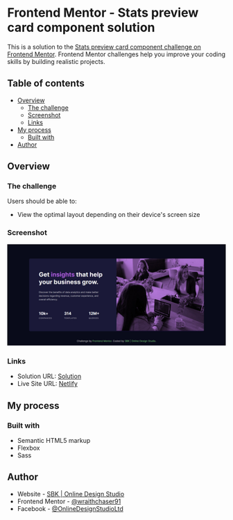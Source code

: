 # Frontend Mentor - Stats preview card component solution

This is a solution to the [Stats preview card component challenge on Frontend Mentor](https://www.frontendmentor.io/challenges/stats-preview-card-component-8JqbgoU62). Frontend Mentor challenges help you improve your coding skills by building realistic projects. 

## Table of contents

- [Overview](#overview)
  - [The challenge](#the-challenge)
  - [Screenshot](#screenshot)
  - [Links](#links)
- [My process](#my-process)
  - [Built with](#built-with)
- [Author](#author)

## Overview

### The challenge

Users should be able to:

- View the optimal layout depending on their device's screen size

### Screenshot

![](./images/screenshot.jpg)

### Links

- Solution URL: [Solution](https://your-solution-url.com)
- Live Site URL: [Netlify](https://dreamy-galileo-4d8ad0.netlify.app/)

## My process

### Built with

- Semantic HTML5 markup
- Flexbox
- Sass

## Author

- Website - [SBK | Online Design Studio](https://onlinedesignstudio.co.uk/)
- Frontend Mentor - [@wraithchaser91](https://www.frontendmentor.io/profile/wraithchaser91)
- Facebook - [@OnlineDesignStudioLtd](https://www.facebook.com/OnlineDesignStudioLtd)
